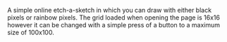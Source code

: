 A simple online etch-a-sketch in which you can draw with either black pixels or rainbow pixels. The grid loaded when opening the page is  16x16 however it can be changed with a simple press of a button to a maximum size of 100x100. 